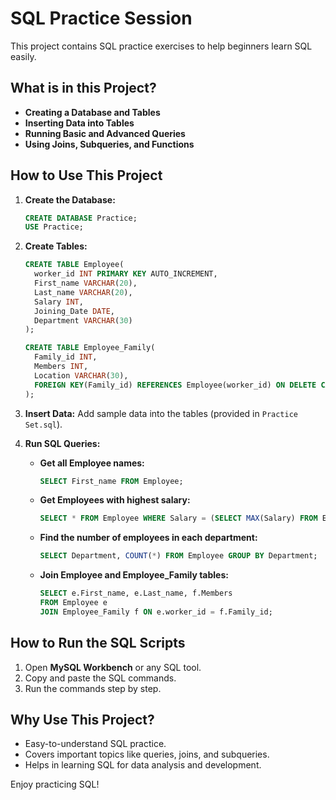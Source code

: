 # SQL Practice Session

This project contains SQL practice exercises to help beginners learn SQL easily.

## What is in this Project?
- **Creating a Database and Tables**
- **Inserting Data into Tables**
- **Running Basic and Advanced Queries**
- **Using Joins, Subqueries, and Functions**

## How to Use This Project
1. **Create the Database:**
   ```sql
   CREATE DATABASE Practice;
   USE Practice;
   ```

2. **Create Tables:**
   ```sql
   CREATE TABLE Employee(
     worker_id INT PRIMARY KEY AUTO_INCREMENT,
     First_name VARCHAR(20),
     Last_name VARCHAR(20),
     Salary INT,
     Joining_Date DATE,
     Department VARCHAR(30)
   );
   ```
   ```sql
   CREATE TABLE Employee_Family(
     Family_id INT,
     Members INT,
     Location VARCHAR(30),
     FOREIGN KEY(Family_id) REFERENCES Employee(worker_id) ON DELETE CASCADE
   );
   ```

3. **Insert Data:**
   Add sample data into the tables (provided in `Practice Set.sql`).

4. **Run SQL Queries:**
   - **Get all Employee names:**
     ```sql
     SELECT First_name FROM Employee;
     ```
   - **Get Employees with highest salary:**
     ```sql
     SELECT * FROM Employee WHERE Salary = (SELECT MAX(Salary) FROM Employee);
     ```
   - **Find the number of employees in each department:**
     ```sql
     SELECT Department, COUNT(*) FROM Employee GROUP BY Department;
     ```
   - **Join Employee and Employee_Family tables:**
     ```sql
     SELECT e.First_name, e.Last_name, f.Members
     FROM Employee e
     JOIN Employee_Family f ON e.worker_id = f.Family_id;
     ```

## How to Run the SQL Scripts
1. Open **MySQL Workbench** or any SQL tool.
2. Copy and paste the SQL commands.
3. Run the commands step by step.

## Why Use This Project?
- Easy-to-understand SQL practice.
- Covers important topics like queries, joins, and subqueries.
- Helps in learning SQL for data analysis and development.

Enjoy practicing SQL!

